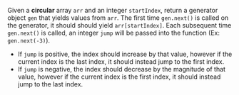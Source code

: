 Given a **circular** array `arr` and an integer `startIndex`, return a generator object `gen` that yields values from `arr`. The first time `gen.next()` is called on the generator, it should should yield `arr[startIndex]`. Each subsequent time `gen.next()` is called, an integer `jump` will be passed into the function (Ex: `gen.next(-3)`).

- If `jump` is positive, the index should increase by that value, however if the current index is the last index, it should instead jump to the first index.
- If `jump` is negative, the index should decrease by the magnitude of that value, however if the current index is the first index, it should instead jump to the last index.